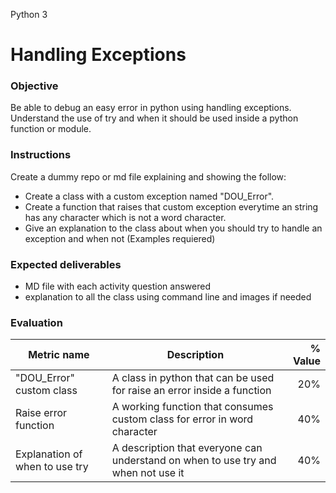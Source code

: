  Python 3
# Handling Exceptions

### Objective
Be able to debug an easy error in python using handling exceptions.
Understand the use of try and when it should be used inside a python function or module.

### Instructions
Create a dummy repo or md file explaining and showing the follow:
- Create a class with a custom exception named "DOU_Error".
- Create a function that raises that custom exception everytime an string has any character which is not a word character.
- Give an explanation to the class about when you should try to handle an exception and when not (Examples requiered)


### Expected deliverables
- MD file with each activity question answered
- explanation to all the class using command line and images if needed

### Evaluation

| Metric name | Description | % Value |
| ----------- |-------------| -------:|
| "DOU_Error" custom class | A class in python that can be used for raise an error inside a function | 20% |
| Raise error function | A working function that consumes custom class for error in word character | 40% | 
| Explanation of when to use try | A description that everyone can understand on when to use try and when not use it| 40% |

